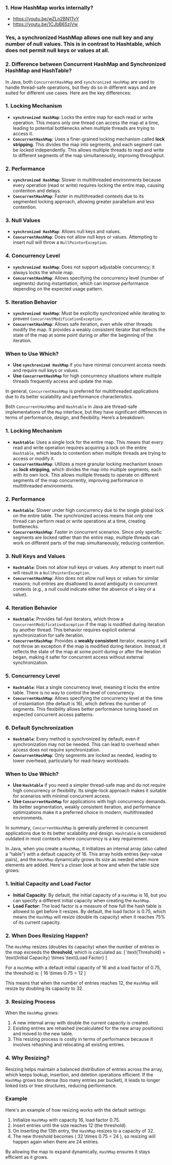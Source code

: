 ### 1. How HashMap works internally?
- https://youtu.be/wZLn2BN1TvY
- https://youtu.be/1CJbB6SzjVw

### Yes, a synchronized HashMap allows one null key and any number of null values. This is in contrast to Hashtable, which does not permit null keys or values at all.

### 2. Difference between Concurrent HashMap and Synchronized HashMap and HashTable?
In Java, both `ConcurrentHashMap` and `synchronized HashMap` are used to handle thread-safe operations, but they do so in different ways and are suited for different use cases. Here are the key differences:

### 1. Locking Mechanism
- **`synchronized HashMap`**: Locks the entire map for each read or write operation. This means only one thread can access the map at a time, leading to potential bottlenecks when multiple threads are trying to access it.
- **`ConcurrentHashMap`**: Uses a finer-grained locking mechanism called **lock stripping**. This divides the map into segments, and each segment can be locked independently. This allows multiple threads to read and write to different segments of the map simultaneously, improving throughput.

### 2. Performance
- **`synchronized HashMap`**: Slower in multithreaded environments because every operation (read or write) requires locking the entire map, causing contention and delays.
- **`ConcurrentHashMap`**: Faster in multithreaded contexts due to its segmented locking approach, allowing greater parallelism and less contention.

### 3. Null Values
- **`synchronized HashMap`**: Allows null keys and values.
- **`ConcurrentHashMap`**: Does not allow null keys or values. Attempting to insert null will throw a `NullPointerException`.

### 4. Concurrency Level
- **`synchronized HashMap`**: Does not support adjustable concurrency; it always locks the whole map.
- **`ConcurrentHashMap`**: Allows specifying the concurrency level (number of segments) during instantiation, which can improve performance depending on the expected usage pattern.

### 5. Iteration Behavior
- **`synchronized HashMap`**: Must be explicitly synchronized while iterating to prevent `ConcurrentModificationException`.
- **`ConcurrentHashMap`**: Allows safe iteration, even while other threads modify the map. It provides a weakly consistent iterator that reflects the state of the map at some point during or after the beginning of the iteration.

### When to Use Which?
- **Use `synchronized HashMap`** if you have minimal concurrent access needs and require null keys or values.
- **Use `ConcurrentHashMap`** for high concurrency situations where multiple threads frequently access and update the map.

In general, `ConcurrentHashMap` is preferred for multithreaded applications due to its better scalability and performance characteristics.

Both `ConcurrentHashMap` and `Hashtable` in Java are thread-safe implementations of the `Map` interface, but they have significant differences in terms of performance, design, and flexibility. Here’s a breakdown:

### 1. Locking Mechanism
- **`Hashtable`**: Uses a single lock for the entire map. This means that every read and write operation requires acquiring a lock on the entire `Hashtable`, which leads to contention when multiple threads are trying to access or modify it.
- **`ConcurrentHashMap`**: Utilizes a more granular locking mechanism known as **lock stripping**, which divides the map into multiple segments, each with its own lock. This allows multiple threads to operate on different segments of the map concurrently, improving performance in multithreaded environments.

### 2. Performance
- **`Hashtable`**: Slower under high concurrency due to the single global lock on the entire table. The synchronized access means that only one thread can perform read or write operations at a time, creating bottlenecks.
- **`ConcurrentHashMap`**: Faster in concurrent scenarios. Since only specific segments are locked rather than the entire map, multiple threads can work on different parts of the map simultaneously, reducing contention.

### 3. Null Keys and Values
- **`Hashtable`**: Does not allow null keys or values. Any attempt to insert null will result in a `NullPointerException`.
- **`ConcurrentHashMap`**: Also does not allow null keys or values for similar reasons; null entries are disallowed to avoid ambiguity in concurrent contexts (e.g., a null could indicate either the absence of a key or a value).

### 4. Iteration Behavior
- **`Hashtable`**: Provides fail-fast iterators, which throw a `ConcurrentModificationException` if the map is modified during iteration by another thread. This behavior requires explicit external synchronization for safe iteration.
- **`ConcurrentHashMap`**: Provides a **weakly consistent** iterator, meaning it will not throw an exception if the map is modified during iteration. Instead, it reflects the state of the map at some point during or after the iteration began, making it safer for concurrent access without external synchronization.

### 5. Concurrency Level
- **`Hashtable`**: Has a single concurrency level, meaning it locks the entire table. There is no way to control the level of concurrency.
- **`ConcurrentHashMap`**: Allows specifying the concurrency level at the time of instantiation (the default is 16), which defines the number of segments. This flexibility allows better performance tuning based on expected concurrent access patterns.

### 6. Default Synchronization
- **`Hashtable`**: Every method is synchronized by default, even if synchronization may not be needed. This can lead to overhead when access does not require synchronization.
- **`ConcurrentHashMap`**: Only segments are locked as needed, leading to lower overhead, particularly for read-heavy workloads.

### When to Use Which?
- **Use `Hashtable`** if you need a simpler thread-safe map and do not require high concurrency or flexibility. Its single-lock approach makes it suitable for scenarios with minimal concurrent access.
- **Use `ConcurrentHashMap`** for applications with high concurrency demands. Its better segmentation, weakly consistent iteration, and performance optimizations make it a preferred choice in modern, multithreaded environments. 

In summary, `ConcurrentHashMap` is generally preferred in concurrent applications due to its better scalability and design. `Hashtable` is considered outdated in most contexts where concurrency is a key requirement.

In Java, when you create a `HashMap`, it initializes an internal array (also called a "table") with a default capacity of 16. This array holds entries (key-value pairs), and the `HashMap` dynamically grows its size as needed when more elements are added. Here's a closer look at how and when the table size grows:

### 1. Initial Capacity and Load Factor
- **Initial Capacity**: By default, the initial capacity of a `HashMap` is 16, but you can specify a different initial capacity when creating the `HashMap`.
- **Load Factor**: The load factor is a measure of how full the hash table is allowed to get before it resizes. By default, the load factor is 0.75, which means the `HashMap` will resize (double its capacity) when it reaches 75% of its current capacity.

### 2. When Does Resizing Happen?
The `HashMap` resizes (doubles its capacity) when the number of entries in the map exceeds the **threshold**, which is calculated as:
\[
\text{Threshold} = \text{Initial Capacity} \times \text{Load Factor}
\]

For a `HashMap` with a default initial capacity of 16 and a load factor of 0.75, the threshold is:
\[
16 \times 0.75 = 12
\]

This means that when the number of entries reaches 12, the `HashMap` will resize by doubling its capacity to 32.

### 3. Resizing Process
When the `HashMap` grows:
1. A new internal array with double the current capacity is created.
2. Existing entries are rehashed (recalculated for the new array positions) and moved to the new table.
3. This resizing process is costly in terms of performance because it involves rehashing and relocating all existing entries.

### 4. Why Resizing?
Resizing helps maintain a balanced distribution of entries across the array, which keeps lookup, insertion, and deletion operations efficient. If the `HashMap` grows too dense (too many entries per bucket), it leads to longer linked lists or tree structures, reducing performance.

### Example
Here's an example of how resizing works with the default settings:
1. Initialize `HashMap` with capacity 16, load factor 0.75.
2. Insert entries until the size reaches 12 (the threshold).
3. On inserting the 13th entry, the `HashMap` resizes to a capacity of 32.
4. The new threshold becomes \( 32 \times 0.75 = 24 \), so resizing will happen again when there are 24 entries. 

By allowing the map to expand dynamically, `HashMap` ensures it stays efficient as it grows.